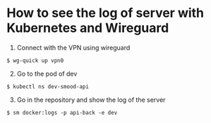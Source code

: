 # How to see the log of server with Kubernetes and Wireguard

1. Connect with the VPN using wireguard

```
$ wg-quick up vpn0
```

2. Go to the pod of dev

```
$ kubectl ns dev-smood-api
```

3. Go in the repository and show the log of the server

```
$ sm docker:logs -p api-back -e dev
```
